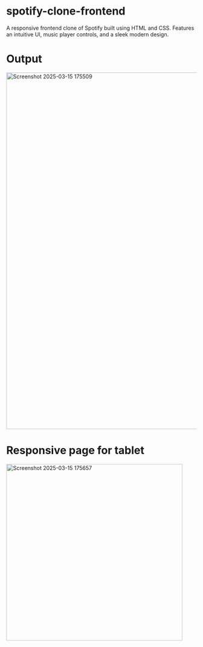 # spotify-clone-frontend
A responsive frontend clone of Spotify built using HTML and CSS. Features an intuitive UI, music player controls, and a sleek modern design.

# Output 
<img width="941" alt="Screenshot 2025-03-15 175509" src="https://github.com/user-attachments/assets/d3a57fbe-efd2-4538-bd23-5f692aef2b2c" />

# Responsive page for tablet 
<img width="466" alt="Screenshot 2025-03-15 175657" src="https://github.com/user-attachments/assets/8ea49440-18ec-45b5-a1cd-e0f25d7cb6a9" />
